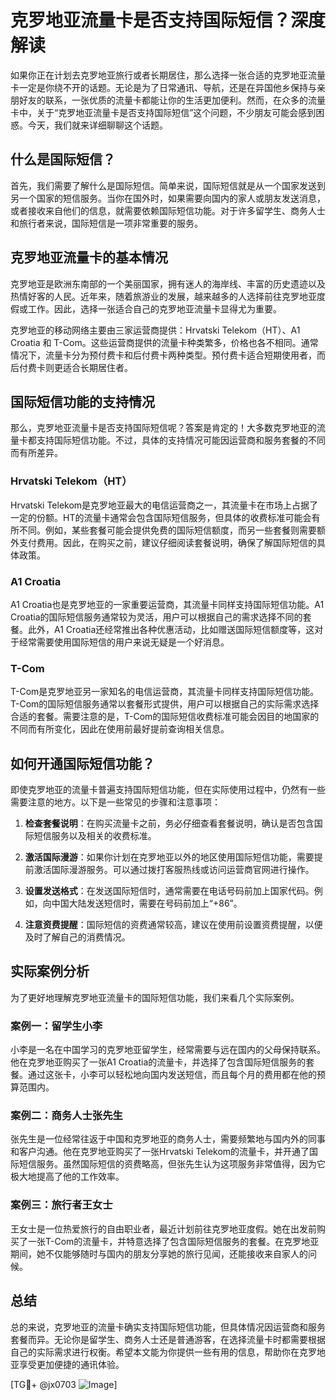 # 克罗地亚流量卡是否支持国际短信？深度解读

如果你正在计划去克罗地亚旅行或者长期居住，那么选择一张合适的克罗地亚流量卡一定是你绕不开的话题。无论是为了日常通讯、导航，还是在异国他乡保持与亲朋好友的联系，一张优质的流量卡都能让你的生活更加便利。然而，在众多的流量卡中，关于“克罗地亚流量卡是否支持国际短信”这个问题，不少朋友可能会感到困惑。今天，我们就来详细聊聊这个话题。

## 什么是国际短信？

首先，我们需要了解什么是国际短信。简单来说，国际短信就是从一个国家发送到另一个国家的短信服务。当你在国外时，如果需要向国内的家人或朋友发送消息，或者接收来自他们的信息，就需要依赖国际短信功能。对于许多留学生、商务人士和旅行者来说，国际短信是一项非常重要的服务。

## 克罗地亚流量卡的基本情况

克罗地亚是欧洲东南部的一个美丽国家，拥有迷人的海岸线、丰富的历史遗迹以及热情好客的人民。近年来，随着旅游业的发展，越来越多的人选择前往克罗地亚度假或工作。因此，选择一张适合自己的克罗地亚流量卡显得尤为重要。

克罗地亚的移动网络主要由三家运营商提供：Hrvatski Telekom（HT）、A1 Croatia 和 T-Com。这些运营商提供的流量卡种类繁多，价格也各不相同。通常情况下，流量卡分为预付费卡和后付费卡两种类型。预付费卡适合短期使用者，而后付费卡则更适合长期居住者。

## 国际短信功能的支持情况

那么，克罗地亚流量卡是否支持国际短信呢？答案是肯定的！大多数克罗地亚的流量卡都支持国际短信功能。不过，具体的支持情况可能因运营商和服务套餐的不同而有所差异。

### Hrvatski Telekom（HT）

Hrvatski Telekom是克罗地亚最大的电信运营商之一，其流量卡在市场上占据了一定的份额。HT的流量卡通常会包含国际短信服务，但具体的收费标准可能会有所不同。例如，某些套餐可能会提供免费的国际短信额度，而另一些套餐则需要额外支付费用。因此，在购买之前，建议仔细阅读套餐说明，确保了解国际短信的具体政策。

### A1 Croatia

A1 Croatia也是克罗地亚的一家重要运营商，其流量卡同样支持国际短信功能。A1 Croatia的国际短信服务通常较为灵活，用户可以根据自己的需求选择不同的套餐。此外，A1 Croatia还经常推出各种优惠活动，比如赠送国际短信额度等，这对于经常需要使用国际短信的用户来说无疑是一个好消息。

### T-Com

T-Com是克罗地亚另一家知名的电信运营商，其流量卡同样支持国际短信功能。T-Com的国际短信服务通常以套餐形式提供，用户可以根据自己的实际需求选择合适的套餐。需要注意的是，T-Com的国际短信收费标准可能会因目的地国家的不同而有所变化，因此在使用前最好提前查询相关信息。

## 如何开通国际短信功能？

即使克罗地亚的流量卡普遍支持国际短信功能，但在实际使用过程中，仍然有一些需要注意的地方。以下是一些常见的步骤和注意事项：

1. **检查套餐说明**：在购买流量卡之前，务必仔细查看套餐说明，确认是否包含国际短信服务以及相关的收费标准。
   
2. **激活国际漫游**：如果你计划在克罗地亚以外的地区使用国际短信功能，需要提前激活国际漫游服务。可以通过拨打客服热线或访问运营商官网进行操作。

3. **设置发送格式**：在发送国际短信时，通常需要在电话号码前加上国家代码。例如，向中国大陆发送短信时，需要在号码前加上“+86”。

4. **注意资费提醒**：国际短信的资费通常较高，建议在使用前设置资费提醒，以便及时了解自己的消费情况。

## 实际案例分析

为了更好地理解克罗地亚流量卡的国际短信功能，我们来看几个实际案例。

### 案例一：留学生小李

小李是一名在中国学习的克罗地亚留学生，经常需要与远在国内的父母保持联系。他在克罗地亚购买了一张A1 Croatia的流量卡，并选择了包含国际短信服务的套餐。通过这张卡，小李可以轻松地向国内发送短信，而且每个月的费用都在他的预算范围内。

### 案例二：商务人士张先生

张先生是一位经常往返于中国和克罗地亚的商务人士，需要频繁地与国内外的同事和客户沟通。他在克罗地亚购买了一张Hrvatski Telekom的流量卡，并开通了国际短信服务。虽然国际短信的资费略高，但张先生认为这项服务非常值得，因为它极大地提高了他的工作效率。

### 案例三：旅行者王女士

王女士是一位热爱旅行的自由职业者，最近计划前往克罗地亚度假。她在出发前购买了一张T-Com的流量卡，并特意选择了包含国际短信服务的套餐。在克罗地亚期间，她不仅能够随时与国内的朋友分享她的旅行见闻，还能接收来自家人的问候。

## 总结

总的来说，克罗地亚的流量卡确实支持国际短信功能，但具体情况因运营商和服务套餐而异。无论你是留学生、商务人士还是普通游客，在选择流量卡时都需要根据自己的实际需求进行权衡。希望本文能为你提供一些有用的信息，帮助你在克罗地亚享受更加便捷的通讯体验。

[TG💪+ @jx0703 ![Image](https://github.com/user-attachments/assets/dbca1d08-cadb-493c-b0ec-ad6f7a83f270)]